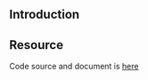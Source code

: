 ## Introduction

## Resource

Code source and document is [here](https://github.com/kcl-lang/artifacthub/tree/main/deny-all)
